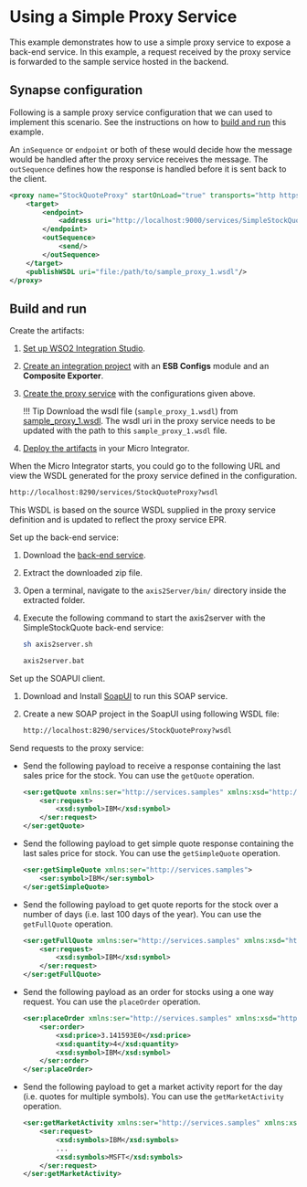 # Using a Simple Proxy Service
This example demonstrates how to use a simple proxy service to expose a back-end service. In this example, a request received by the proxy service is forwarded to the sample service hosted in the backend.

## Synapse configuration
Following is a sample proxy service configuration that we can used to implement this scenario. See the instructions on how to [build and run](#build-and-run) this example.

An `inSequence` or `endpoint` or both of these would decide how the message would be handled after the proxy service receives the message. The
`outSequence` defines how the response is handled before it is sent back to the client.

```xml
<proxy name="StockQuoteProxy" startOnLoad="true" transports="http https" xmlns="http://ws.apache.org/ns/synapse">
    <target>
        <endpoint>
            <address uri="http://localhost:9000/services/SimpleStockQuoteService"/>
        </endpoint>
        <outSequence>
            <send/>
        </outSequence>
    </target>
    <publishWSDL uri="file:/path/to/sample_proxy_1.wsdl"/>
</proxy>
```

## Build and run

Create the artifacts:

1. [Set up WSO2 Integration Studio]({{base_path}}/integrate/develop/installing-wso2-integration-studio).
2. [Create an integration project]({{base_path}}/integrate/develop/create-integration-project) with an <b>ESB Configs</b> module and an <b>Composite Exporter</b>.
3. [Create the proxy service]({{base_path}}/integrate/develop/creating-artifacts/creating-a-proxy-service) with the configurations given above.

    !!! Tip
        Download the wsdl file (`sample_proxy_1.wsdl`) from [sample_proxy_1.wsdl](https://github.com/wso2-docs/WSO2_EI/blob/master/samples-protocol-switching/sample_proxy_1.wsdl).
        The wsdl uri in the proxy service needs to be updated with the path to this `sample_proxy_1.wsdl` file.

4. [Deploy the artifacts]({{base_path}}/integrate/develop/deploy-artifacts) in your Micro Integrator.

When the Micro Integrator starts, you could go to the following URL and view the WSDL generated for the proxy service defined in the configuration. 

```bash
http://localhost:8290/services/StockQuoteProxy?wsdl
```

This WSDL is based on the source WSDL supplied in the proxy service definition and is updated to reflect the proxy service EPR.

Set up the back-end service:

1. Download the [back-end service](https://github.com/wso2-docs/WSO2_EI/blob/master/Back-End-Service/axis2Server.zip).
2. Extract the downloaded zip file.
3. Open a terminal, navigate to the `axis2Server/bin/` directory inside the extracted folder.
4. Execute the following command to start the axis2server with the SimpleStockQuote back-end service:
   
      ```bash tab='On MacOS/Linux/CentOS'
      sh axis2server.sh
      ```
          
      ```bash tab='On Windows'
      axis2server.bat
      ```

Set up the SOAPUI client. 

1. Download and Install [SoapUI](https://www.soapui.org/downloads/soapui.html) to run this SOAP service.
2. Create a new SOAP project in the SoapUI using following WSDL file:

   ```bash
   http://localhost:8290/services/StockQuoteProxy?wsdl
   ```
   
Send requests to the proxy service:

-   Send the following payload to receive a response containing the last sales price for the stock. You can 
use the `getQuote` operation.
       
    ```xml
    <ser:getQuote xmlns:ser="http://services.samples" xmlns:xsd="http://services.samples/xsd">
        <ser:request>
            <xsd:symbol>IBM</xsd:symbol>
        </ser:request>
    </ser:getQuote>
    ```

-   Send the following payload to get simple quote response containing the last sales price for stock. You can 
use the `getSimpleQuote` operation.

    ```xml
    <ser:getSimpleQuote xmlns:ser="http://services.samples">
        <ser:symbol>IBM</ser:symbol>
    </ser:getSimpleQuote>
    ```

-   Send the following payload to get quote reports for the stock over a number of days (i.e. last 100 days of the year). You can use the `getFullQuote` operation.

    ```xml
    <ser:getFullQuote xmlns:ser="http://services.samples" xmlns:xsd="http://services.samples/xsd">
        <ser:request>
            <xsd:symbol>IBM</xsd:symbol>
        </ser:request>
    </ser:getFullQuote>
    ```

-   Send the following payload as an order for stocks using a
    one way request. You can use the `placeOrder` operation.

    ```xml
    <ser:placeOrder xmlns:ser="http://services.samples" xmlns:xsd="http://services.samples/xsd">
        <ser:order>
            <xsd:price>3.141593E0</xsd:price>
            <xsd:quantity>4</xsd:quantity>
            <xsd:symbol>IBM</xsd:symbol>
        </ser:order>
    </ser:placeOrder>
    ```

-   Send the following payload to get a market activity report
    for the day (i.e. quotes for multiple symbols). You can use the `getMarketActivity` operation.

    ```xml
    <ser:getMarketActivity xmlns:ser="http://services.samples" xmlns:xsd="http://services.samples/xsd">
        <ser:request>
            <xsd:symbols>IBM</xsd:symbols>
            ...
            <xsd:symbols>MSFT</xsd:symbols>
        </ser:request>
    </ser:getMarketActivity>
    ```
